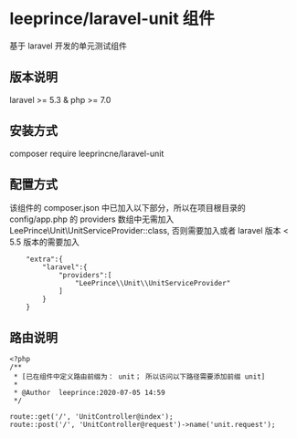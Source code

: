 # leeprince/laravel-unit 组件

基于 laravel 开发的单元测试组件

## 版本说明

laravel >= 5.3 & php >= 7.0


## 安装方式

composer require leeprincne/laravel-unit


## 配置方式
该组件的 composer.json 中已加入以下部分，所以在项目根目录的 config/app.php 的 providers 数组中无需加入 LeePrince\\Unit\\UnitServiceProvider::class, 否则需要加入或者 laravel 版本 < 5.5 版本的需要加入

```angular2
    "extra":{
        "laravel":{
            "providers":[
                "LeePrince\\Unit\\UnitServiceProvider"
            ]
        }
    }
```

## 路由说明

```
<?php
/**
 * [已在组件中定义路由前缀为： unit； 所以访问以下路径需要添加前缀 unit]
 *
 * @Author  leeprince:2020-07-05 14:59
 */

route::get('/', 'UnitController@index');
route::post('/', 'UnitController@request')->name('unit.request');
```
